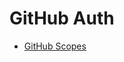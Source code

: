 # GitHub Auth

* [GitHub Scopes](https://docs.github.com/en/developers/apps/scopes-for-oauth-apps#available-scopes)
